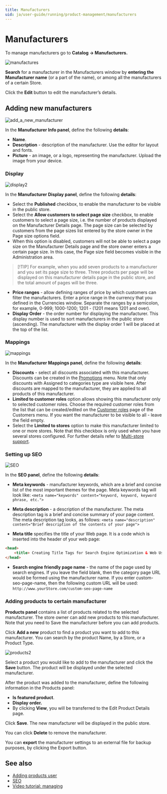 ```yaml
---
title: Manufacturers
uid: ja/user-guide/running/product-management/manufacturers
---
```


# Manufacturers

To manage manufacturers go to **Catalog → Manufacturers.**

![manufactures](_static/manufacturers/manufactures.png)

**Search** for a manufacturer in the Manufacturers window by **entering the Manufacturer name** (or a part of the name), or among all the manufacturers of a certain Store.

Click the **Edit** button to edit the manufacturer’s details.

## Adding new manufacturers

![add_a_new_manufacturer](_static/manufacturers/add_a_new_manufacturer.png)

In the **Manufacturer Info panel**, define the following **details**:

- **Name**.
- **Description** - description of the manufacturer. Use the editor for layout and fonts.
- **Picture** - an image, or a logo, representing the manufacturer. Upload the image from your device.

### Display

![display2](_static/manufacturers/display2.png)

In the **Manufacturer Display panel**, define the following **details**:

- Select the **Published** checkbox, to enable the manufacturer to be visible in the public store.
- Select the **Allow customers to select page size** checkbox, to enable customers to select a page size, i.e. the number of products displayed on the Manufacturer Details page. The page size can be selected by customers from the page sizes list entered by the store owner in the Page size options field.
- When this option is disabled, customers will not be able to select a page size on the Manufacturer Details page and the store owner enters a certain page size. In this case, the Page size field becomes visible in the Administration area.

> [!TIP] For example, when you add seven products to a manufacturer and you set its page size to three. Three products per page will be displayed on this manufacturer details page in the public store, and the total amount of pages will be three.

- **Price ranges** - allow defining ranges of price by which customers can filter the manufacturers. Enter a price range in the currency that you defined in the Currencies window. Separate the ranges by a semicolon, for example, 0-999; 1000-1200; 1201 - (1201 means 1201 and over).
- **Display Order** - the order number for displaying the manufacturer. This display number is used to sort manufacturers in the public store (ascending). The manufacturer with the display order 1 will be placed at the top of the list.

### Mappings

![mappings](_static/manufacturers/mappings.png)

In the **Manufacturer Mappings panel**, define the following **details**:

- **Discounts** - select all discounts associated with this manufacturer. Discounts can be created in the [Promotions](xref:en/user-guide/marketing/promotional/index) menu. Note that only discounts with Assigned to categories type are visible here. After discounts are mapped to the manufacturer, they are applied to all products of this manufacturer.
- **Limited to customer roles** option allows showing this manufacturer only to selected customer roles. Choose the required customer roles from the list that can be created/edited on the [Customer roles](xref:en/user-guide/configuring/setting-up/customers/customer-roles) page of the Customers menu. If you want the manufacturer to be visible to all - leave the field empty.
- Select the **Limited to stores** option to make this manufacturer limited to one or more stores. Note that this checkbox is only used when you have several stores configured. For further details refer to [Multi-store support](xref:en/user-guide/configuring/setting-up/main-store/multiple-store).

### Setting up SEO

![SEO](_static/manufacturers/SEO.png)

In the **SEO panel**, define the following **details**:

- **Meta keywords** - manufacturer keywords, which are a brief and concise list of the most important themes for the page. Meta keywords tag will look like: `<meta name="keywords" content="keyword, keyword, keyword phrase, etc.">`

- **Meta description** - a description of the manufacturer. The meta description tag is a brief and concise summary of your page content. The meta description tag looks, as follows: `<meta name="description" content="Brief description of the contents of your page">`

- **Meta title** specifies the title of your Web page. It is a code which is inserted into the header of your web page:

```html
<head>
    <title> Creating Title Tags for Search Engine Optimization & Web Usability </title>
</head>
```

- **Search engine friendly page name** - the name of the page used by search engines. If you leave the field blank, then the category page URL would be formed using the manufacturer name. If you enter custom-seo-page-name, then the following custom URL will be used: `http://www.yourStore.com/custom-seo-page-name`

### Adding products to certain manufacturer

**Products panel** contains a list of products related to the selected manufacturer. The store owner can add new products to this manufacturer. Note that you need to Save the manufacturer before you can add products.

Click **Add a new** product to find a product you want to add to this manufacturer. You can search by the product Name, by a Store, or a Product Type.

![products2](_static/manufacturers/products2.png)

Select a product you would like to add to the manufacturer and click the **Save** button. The product will be displayed under the selected manufacturer.

After the product was added to the manufacturer, define the following information in the Products panel:

- **Is featured product**.
- **Display order.**
- By clicking **View**, you will be transferred to the Edit Product Details page.

Click **Save**. The new manufacturer will be displayed in the public store.

You can click **Delete** to remove the manufacturer.

You can **export** the manufacturer settings to an external file for backup purposes, by clicking the Export button.

## See also

- [Adding products user](xref:ja/user-guide/running/product-management/products/adding-products/index)
- [SEO](xref:ja/user-guide/marketing/content/seo)
- [Video tutorial: managing](https://www.youtube.com/watch?v=NnWD9-zi8s4&feature=youtu.be)